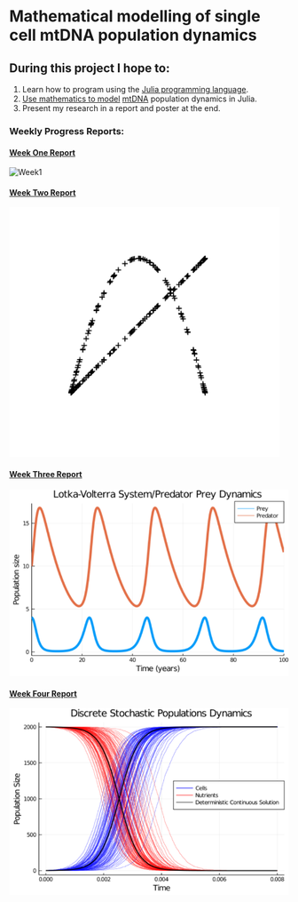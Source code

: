 # Mathematical modelling of single cell mtDNA population dynamics

## During this project I hope to:

1. Learn how to program using the [Julia programming language](https://julialang.org/).
1. [Use mathematics to model](https://people.maths.bris.ac.uk/~madjl/course_text.pdf) [mtDNA](https://ghr.nlm.nih.gov/mitochondrial-dna) population dynamics in Julia.
1. Present my research in a report and poster at the end.

### Weekly Progress Reports:

#### [Week One Report](https://github.com/lwlss/MacPherson_2020/blob/master/markdown/week_review/week1.md)

![Week1](Images/turtle.png)

#### [Week Two Report](https://github.com/lwlss/MacPherson_2020/blob/master/markdown/week_review/week2.md)

![Week2](images/turtlegraph2.png)

#### [Week Three Report](https://github.com/lwlss/MacPherson_2020/blob/master/markdown/week_review/week3.md)

![Week3](images/lotka_volterra.png)

#### [Week Four Report](https://github.com/lwlss/MacPherson_2020/blob/master/markdown/week_review/week4.md)

![Week4](images/dspd_2000.png)
